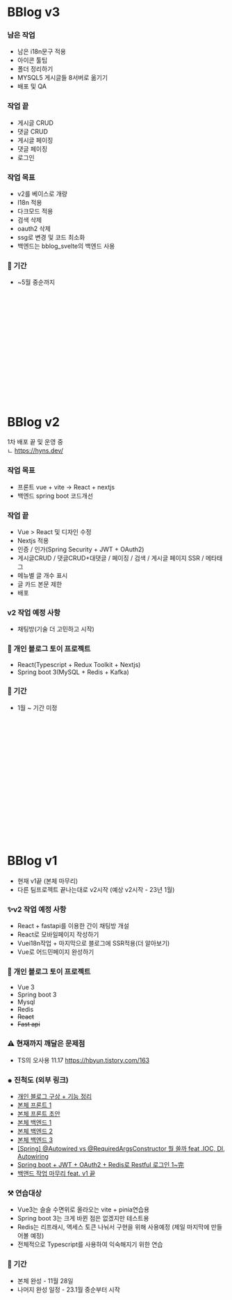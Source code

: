 # BBlog v3

### 남은 작업
- 남은 i18n문구 적용
- 아이콘 툴팁
- 폴더 정리하기
- MYSQL5 게시글들 8서버로 옮기기
- 배포 및 QA
### 작업 끝
- 게시글 CRUD
- 댓글 CRUD
- 게시글 페이징
- 댓글 페이징
- 로그인

### 작업 목표
- v2를 베이스로 개량
- I18n 적용
- 다크모드 적용
- 검색 삭제
- oauth2 삭제
- ssg로 변경 및 코드 최소화
- 백엔드는 bblog_svelte의 백엔드 사용
### 📅 기간
-  ~5월 중순까지
<br><br><br><br><br><br><br><br><br><br><br><br><br><br><br><br>


# BBlog v2
1차 배포 끝 및 운영 중<br>
ㄴ https://hyns.dev/
### 작업 목표
- 프론트 vue + vite -> React + nextjs
- 백엔드 spring boot 코드개선


### 작업 끝
- Vue > React 및 디자인 수정
- Nextjs 적용
- 인증 / 인가(Spring Security + JWT + OAuth2)
- 게시글CRUD / 댓글CRUD+대댓글 / 페이징 / 검색 / 게시글 페이지 SSR / 메타태그
- 메뉴별 글 개수 표시
- 글 카드 본문 제한
- 배포
### v2 작업 예정 사항
- 채팅방(기술 더 고민하고 시작)

### 🚂 개인 블로그 토이 프로젝트
- React(Typescript + Redux Toolkit + Nextjs)
- Spring boot 3(MySQL + Redis + Kafka)


### 📅 기간
-  1월 ~ 기간 미정



<br><br><br><br><br><br><br><br><br><br><br><br><br><br><br><br>

# BBlog v1
- 현재 v1끝 (본체 마무리)
- 다른 팀프로젝트 끝나는대로 v2시작 (예상 v2시작 - 23년 1월)
### ✨v2 작업 예정 사항
- React + fastapi를 이용한 간이 채팅방 개설
- React로 모바일페이지 작성하기
- Vuei18n작업 + 마지막으로 블로그에 SSR적용(더 알아보기)
- Vue로 어드민페이지 완성하기

### 🚂 개인 블로그 토이 프로젝트
- Vue 3
- Spring boot 3
- Mysql
- Redis
- ~~React~~
- ~~Fast api~~

### ⚠ 현재까지 깨달은 문제점
- TS의 오사용 11.17 https://hbyun.tistory.com/163

### ⁕ 진척도 (외부 링크)
- [개인 블로그 구상 + 기능 정리](https://hbyun.tistory.com/159)
- [본체 프론트 1](https://hbyun.tistory.com/160)
- [본체 프론트 초안](https://hbyun.tistory.com/161)
- [본체 백엔드 1](https://hbyun.tistory.com/165)
- [본체 백엔드 2](https://hbyun.tistory.com/167)
- [본체 백엔드 3](https://hbyun.tistory.com/168)
- [[Spring] @Autowired vs @RequiredArgsConstructor 뭘 쓸까 feat .IOC, DI, Autowiring](https://hbyun.tistory.com/169)
- [Spring boot + JWT + OAuth2 + Redis로 Restful 로그인 1~完](https://hbyun.tistory.com/170)
- [백앤드 작업 마무리 feat. v1 끝](https://hbyun.tistory.com/175)
### ⚒ 연습대상
- Vue3는 슬슬 수면위로 올라오는 vite + pinia연습용
- Spring boot 3는 크게 바뀐 점은 없겠지만 테스트용
- Redis는 리프래시, 액세스 토큰 나눠서 구현을 위해 사용예정 (제일 마지막에 만들어볼 예정)
- 전체적으로 Typescript를 사용하여 익숙해지기 위한 연습

### 📅 기간
-  본체 완성 - 11월 28일
-  나머지 완성 일정 - 23.1월 중순부터 시작
